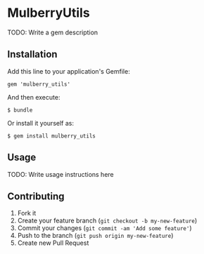 # MulberryUtils

TODO: Write a gem description

## Installation

Add this line to your application's Gemfile:

    gem 'mulberry_utils'

And then execute:

    $ bundle

Or install it yourself as:

    $ gem install mulberry_utils

## Usage

TODO: Write usage instructions here

## Contributing

1. Fork it
2. Create your feature branch (`git checkout -b my-new-feature`)
3. Commit your changes (`git commit -am 'Add some feature'`)
4. Push to the branch (`git push origin my-new-feature`)
5. Create new Pull Request
